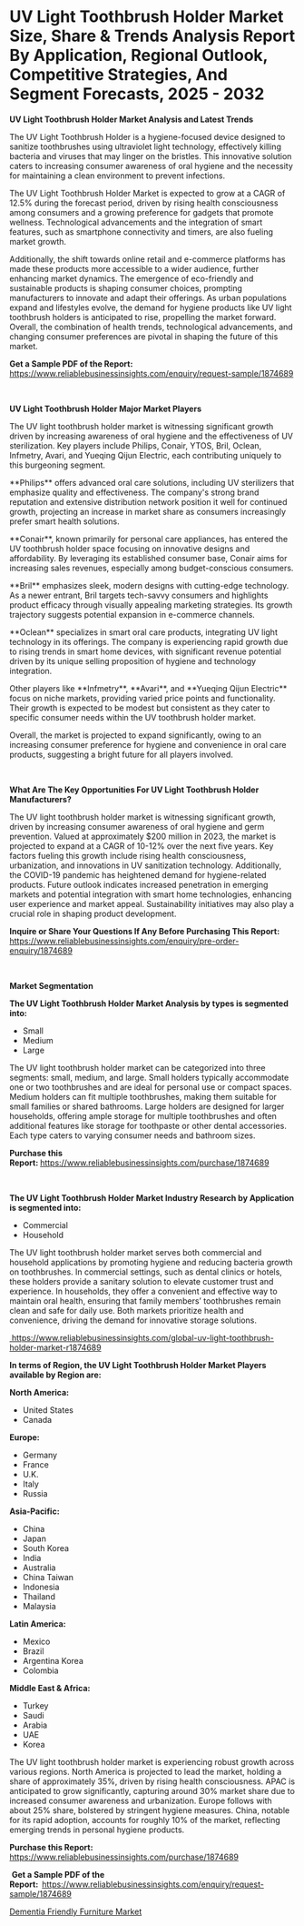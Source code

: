 <p><h1>UV Light Toothbrush Holder Market Size, Share & Trends Analysis Report By Application, Regional Outlook, Competitive Strategies, And Segment Forecasts, 2025 - 2032</h1></p><p><strong>UV Light Toothbrush Holder Market Analysis and Latest Trends</strong></p>
<p><p>The UV Light Toothbrush Holder is a hygiene-focused device designed to sanitize toothbrushes using ultraviolet light technology, effectively killing bacteria and viruses that may linger on the bristles. This innovative solution caters to increasing consumer awareness of oral hygiene and the necessity for maintaining a clean environment to prevent infections.</p><p>The UV Light Toothbrush Holder Market is expected to grow at a CAGR of 12.5% during the forecast period, driven by rising health consciousness among consumers and a growing preference for gadgets that promote wellness. Technological advancements and the integration of smart features, such as smartphone connectivity and timers, are also fueling market growth. </p><p>Additionally, the shift towards online retail and e-commerce platforms has made these products more accessible to a wider audience, further enhancing market dynamics. The emergence of eco-friendly and sustainable products is shaping consumer choices, prompting manufacturers to innovate and adapt their offerings. As urban populations expand and lifestyles evolve, the demand for hygiene products like UV light toothbrush holders is anticipated to rise, propelling the market forward. Overall, the combination of health trends, technological advancements, and changing consumer preferences are pivotal in shaping the future of this market.</p></p>
<p><strong>Get a Sample PDF of the Report:&nbsp;</strong> <a href="https://www.reliablebusinessinsights.com/enquiry/request-sample/1874689?utm_campaign=2187&utm_medium=2&utm_source=Github&utm_content=ia&utm_term=09022025&utm_id=uv-light-toothbrush-holder">https://www.reliablebusinessinsights.com/enquiry/request-sample/1874689</a></p>
<p>&nbsp;</p>
<p><strong>UV Light Toothbrush Holder Major Market Players</strong></p>
<p><p>The UV light toothbrush holder market is witnessing significant growth driven by increasing awareness of oral hygiene and the effectiveness of UV sterilization. Key players include Philips, Conair, YTOS, Bril, Oclean, Infmetry, Avari, and Yueqing Qijun Electric, each contributing uniquely to this burgeoning segment.</p><p>**Philips** offers advanced oral care solutions, including UV sterilizers that emphasize quality and effectiveness. The company's strong brand reputation and extensive distribution network position it well for continued growth, projecting an increase in market share as consumers increasingly prefer smart health solutions.</p><p>**Conair**, known primarily for personal care appliances, has entered the UV toothbrush holder space focusing on innovative designs and affordability. By leveraging its established consumer base, Conair aims for increasing sales revenues, especially among budget-conscious consumers.</p><p>**Bril** emphasizes sleek, modern designs with cutting-edge technology. As a newer entrant, Bril targets tech-savvy consumers and highlights product efficacy through visually appealing marketing strategies. Its growth trajectory suggests potential expansion in e-commerce channels.</p><p>**Oclean** specializes in smart oral care products, integrating UV light technology in its offerings. The company is experiencing rapid growth due to rising trends in smart home devices, with significant revenue potential driven by its unique selling proposition of hygiene and technology integration.</p><p>Other players like **Infmetry**, **Avari**, and **Yueqing Qijun Electric** focus on niche markets, providing varied price points and functionality. Their growth is expected to be modest but consistent as they cater to specific consumer needs within the UV toothbrush holder market.</p><p>Overall, the market is projected to expand significantly, owing to an increasing consumer preference for hygiene and convenience in oral care products, suggesting a bright future for all players involved.</p></p>
<p>&nbsp;</p>
<p><strong>What Are The Key Opportunities For UV Light Toothbrush Holder Manufacturers?</strong></p>
<p><p>The UV light toothbrush holder market is witnessing significant growth, driven by increasing consumer awareness of oral hygiene and germ prevention. Valued at approximately $200 million in 2023, the market is projected to expand at a CAGR of 10-12% over the next five years. Key factors fueling this growth include rising health consciousness, urbanization, and innovations in UV sanitization technology. Additionally, the COVID-19 pandemic has heightened demand for hygiene-related products. Future outlook indicates increased penetration in emerging markets and potential integration with smart home technologies, enhancing user experience and market appeal. Sustainability initiatives may also play a crucial role in shaping product development.</p></p>
<p><strong>Inquire or Share Your Questions If Any Before Purchasing This Report:</strong> <a href="https://www.reliablebusinessinsights.com/enquiry/pre-order-enquiry/1874689?utm_campaign=2187&utm_medium=2&utm_source=Github&utm_content=ia&utm_term=09022025&utm_id=uv-light-toothbrush-holder">https://www.reliablebusinessinsights.com/enquiry/pre-order-enquiry/1874689</a></p>
<p>&nbsp;</p>
<p><strong>Market Segmentation</strong></p>
<p><strong>The UV Light Toothbrush Holder Market Analysis by types is segmented into:</strong></p>
<p><ul><li>Small</li><li>Medium</li><li>Large</li></ul></p>
<p><p>The UV light toothbrush holder market can be categorized into three segments: small, medium, and large. Small holders typically accommodate one or two toothbrushes and are ideal for personal use or compact spaces. Medium holders can fit multiple toothbrushes, making them suitable for small families or shared bathrooms. Large holders are designed for larger households, offering ample storage for multiple toothbrushes and often additional features like storage for toothpaste or other dental accessories. Each type caters to varying consumer needs and bathroom sizes.</p></p>
<p><strong>Purchase this Report:&nbsp;</strong><a href="https://www.reliablebusinessinsights.com/purchase/1874689?utm_campaign=2187&utm_medium=2&utm_source=Github&utm_content=ia&utm_term=09022025&utm_id=uv-light-toothbrush-holder">https://www.reliablebusinessinsights.com/purchase/1874689</a></p>
<p>&nbsp;</p>
<p><strong>The UV Light Toothbrush Holder Market Industry Research by Application is segmented into:</strong></p>
<p><ul><li>Commercial</li><li>Household</li></ul></p>
<p><p>The UV light toothbrush holder market serves both commercial and household applications by promoting hygiene and reducing bacteria growth on toothbrushes. In commercial settings, such as dental clinics or hotels, these holders provide a sanitary solution to elevate customer trust and experience. In households, they offer a convenient and effective way to maintain oral health, ensuring that family members’ toothbrushes remain clean and safe for daily use. Both markets prioritize health and convenience, driving the demand for innovative storage solutions.</p></p>
<p><a href="https://www.reliablebusinessinsights.com/global-uv-light-toothbrush-holder-market-r1874689?utm_campaign=2187&utm_medium=2&utm_source=Github&utm_content=ia&utm_term=09022025&utm_id=uv-light-toothbrush-holder">&nbsp;https://www.reliablebusinessinsights.com/global-uv-light-toothbrush-holder-market-r1874689</a></p>
<p><strong>In terms of Region, the UV Light Toothbrush Holder Market Players available by Region are:</strong></p>
<p>
    <p> <strong> North America: </strong>
        <ul>
            <li>United States</li>
            <li>Canada</li>
        </ul>
        </p> 
    <p> <strong> Europe: </strong>
        <ul>
            <li>Germany</li>
            <li>France</li>
            <li>U.K.</li>
            <li>Italy</li>
            <li>Russia</li>
        </ul>
        </p> 
    <p> <strong> Asia-Pacific: </strong>
        <ul>
            <li>China</li>
            <li>Japan</li>
            <li>South Korea</li>
            <li>India</li>
            <li>Australia</li>
            <li>China Taiwan</li>
            <li>Indonesia</li>
            <li>Thailand</li>
            <li>Malaysia</li>
        </ul>
        </p> 
    <p> <strong> Latin America: </strong>
        <ul>
            <li>Mexico</li>
            <li>Brazil</li>
            <li>Argentina Korea</li>
            <li>Colombia</li>
        </ul>
        </p> 
    <p> <strong> Middle East & Africa: </strong>
        <ul>
            <li>Turkey</li>
            <li>Saudi</li>
            <li>Arabia</li>
            <li>UAE</li>
            <li>Korea</li>
        </ul>
    </p>
    </p>
<p><p>The UV light toothbrush holder market is experiencing robust growth across various regions. North America is projected to lead the market, holding a share of approximately 35%, driven by rising health consciousness. APAC is anticipated to grow significantly, capturing around 30% market share due to increased consumer awareness and urbanization. Europe follows with about 25% share, bolstered by stringent hygiene measures. China, notable for its rapid adoption, accounts for roughly 10% of the market, reflecting emerging trends in personal hygiene products.</p></p>
<p><strong>Purchase this Report: </strong><a href="https://www.reliablebusinessinsights.com/purchase/1874689?utm_campaign=2187&utm_medium=2&utm_source=Github&utm_content=ia&utm_term=09022025&utm_id=uv-light-toothbrush-holder">https://www.reliablebusinessinsights.com/purchase/1874689</a></p>
<p>&nbsp;<strong>Get a Sample PDF of the Report:&nbsp;&nbsp;</strong><a href="https://www.reliablebusinessinsights.com/enquiry/request-sample/1874689?utm_campaign=2187&utm_medium=2&utm_source=Github&utm_content=ia&utm_term=09022025&utm_id=uv-light-toothbrush-holder">https://www.reliablebusinessinsights.com/enquiry/request-sample/1874689</a></p>
<p><strong></strong></p>
<p><p><a href="https://github.com/sca704osol/Market-Research-Report-List-1/blob/main/dementia-friendly-furniture-market.md?utm_campaign=2187&utm_medium=2&utm_source=Github&utm_content=ia&utm_term=09022025&utm_id=uv-light-toothbrush-holder">Dementia Friendly Furniture Market</a></p></p>